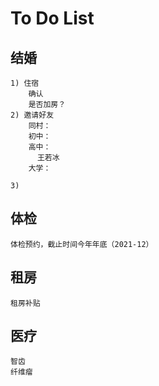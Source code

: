 # To Do List

## 结婚

```text
1) 住宿
    确认
    是否加房？
2) 邀请好友
    同村：
    初中：
    高中：
      王若冰
    大学：
    
3) 
```

## 体检
```text
体检预约，截止时间今年年底（2021-12）
```

## 租房

```text
租房补贴
```

## 医疗
```text
智齿
纤维瘤
```


